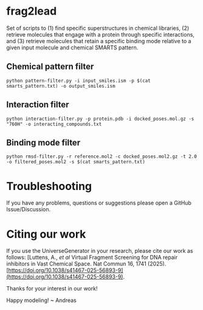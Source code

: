 # frag2lead

Set of scripts to (1) find specific superstructures in chemical libraries, (2) retrieve molecules that engage with a protein through specific interactions, and (3) retrieve molecules that retain a specific binding mode relative to a given input molecule and chemical SMARTS pattern.

## Chemical pattern filter
```
python pattern-filter.py -i input_smiles.ism -p $(cat smarts_pattern.txt) -o output_smiles.ism
```

## Interaction filter
```
python interaction-filter.py -p protein.pdb -i docked_poses.mol.gz -s "760H" -o interacting_compounds.txt
```

## Binding mode filter
```
python rmsd-filter.py -r reference.mol2 -c docked_poses.mol2.gz -t 2.0 -o filtered_poses.mol2 -s $(cat smarts_pattern.txt)
```

# Troubleshooting
If you have any problems, questions or suggestions please open a GitHub Issue/Discussion.

# Citing our work
If you use the UniverseGenerator in your research, please cite our work as follows: [Luttens, A., *et al* Virtual Fragment Screening for DNA repair inhibitors in Vast Chemical Space. Nat Commun 16, 1741 (2025). [https://doi.org/10.1038/s41467-025-56893-9](https://doi.org/10.1038/s41467-025-56893-9).


Thanks for your interest in our work!

Happy modeling! ~ Andreas
